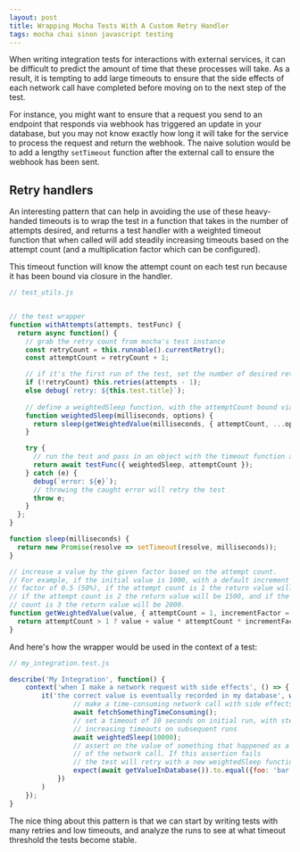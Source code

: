 ```yaml
---
layout: post
title: Wrapping Mocha Tests With A Custom Retry Handler
tags: mocha chai sinon javascript testing
---
```


When writing integration tests for interactions with external services, it can be difficult to predict the amount of time that these processes will take.  As a result, it is tempting to add large timeouts to ensure that the side effects of each network call have completed before moving on to the next step of the test.

For instance, you might want to ensure that a request you send to an endpoint that responds via webhook has triggered an update in your database, but you may not know exactly how long it will take for the service to process the request and return the webhook. The naive solution would be to add a lengthy `setTimeout` function after the external call to ensure the webhook has been sent.

## Retry handlers

An interesting pattern that can help in avoiding the use of these heavy-handed timeouts is to wrap the test in a function that takes in the number of attempts desired, and returns a test handler with a weighted timeout function that when called will add steadily increasing timeouts based on the attempt count (and a multiplication factor which can be configured).

This timeout function will know the attempt count on each test run because it has been bound via closure in the handler.

```js
// test_utils.js


// the test wrapper
function withAttempts(attempts, testFunc) {
  return async function() {
    // grab the retry count from mocha's test instance
    const retryCount = this.runnable().currentRetry();
    const attemptCount = retryCount + 1;

    // if it's the first run of the test, set the number of desired retries.
    if (!retryCount) this.retries(attempts - 1);
    else debug(`retry: ${this.test.title}`);
    
    // define a weightedSleep function, with the attemptCount bound via closure
    function weightedSleep(milliseconds, options) {
      return sleep(getWeightedValue(milliseconds, { attemptCount, ...options }));
    }

    try {
      // run the test and pass in an object with the timeout function and the attempt count
      return await testFunc({ weightedSleep, attemptCount });
    } catch (e) {
      debug(`error: ${e}`);
      // throwing the caught error will retry the test
      throw e;
    }
  };
}

function sleep(milliseconds) {
  return new Promise(resolve => setTimeout(resolve, milliseconds));
}

// increase a value by the given factor based on the attempt count.
// For example, if the initial value is 1000, with a default increment
// factor of 0.5 (50%), if the attempt count is 1 the return value will be 1000,
// if the attempt count is 2 the return value will be 1500, and if the attempt
// count is 3 the return value will be 2000.
function getWeightedValue(value, { attemptCount = 1, incrementFactor = 0.5 }) {
  return attemptCount > 1 ? value + value * attemptCount * incrementFactor : value;
}
```

And here's how the wrapper would be used in the context of a test:

```js
// my_integration.test.js

describe('My Integration', function() {
    context('when I make a network request with side effects', () => {
        it('the correct value is eventually recorded in my database', withAttempts(3, async ({ weightedSleep }) => {
                // make a time-consuming network call with side effects
                await fetchSomethingTimeConsuming();
                // set a timeout of 10 seconds on initial run, with steadily
                // increasing timeouts on subsequent runs
                await weightedSleep(10000);
                // assert on the value of something that happened as a side effect 
                // of the network call. If this assertion fails 
                // the test will retry with a new weightedSleep function
                expect(await getValueInDatabase()).to.equal({foo: 'bar'})
            })
        )
    });
}
```

The nice thing about this pattern is that we can start by writing tests with many retries and low timeouts, and analyze the runs to see at what timeout threshold the tests become stable.